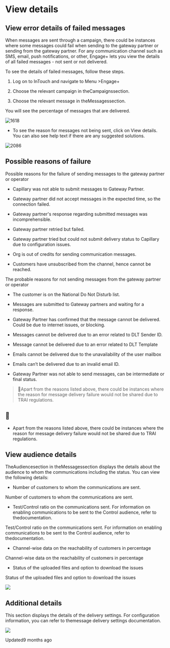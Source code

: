 # View details

## View error details of failed messages

When messages are sent through a campaign, there could be instances where some messages could fail when sending to the gateway partner or sending from the gateway partner. For any communication channel such as SMS, email, push notifications, or other, Engage+ lets you view the details of all failed messages - not sent or not delivered.

To see the details of failed messages, follow these steps.

1. Log on to InTouch and navigate to Menu >Engage+

2. Choose the relevant campaign in theCampaignssection.

3. Choose the relevant message in theMessagessection.

You will see the percentage of messages that are delivered.

![1618](https://files.readme.io/1291da4-8ZTt4MX7AHQKTq9O26vs8SlL-WiA11v6HA.png)

- To see the reason for messages not being sent, click on View details. You can also see help text if there are any suggested solutions.

![2086](https://files.readme.io/e0d4e39-sKWVlEOUiTO8Y7AHciv-cER5qJEZ2ZShcA.png)

## Possible reasons of failure

Possible reasons for the failure of sending messages to the gateway partner or operator

- Capillary was not able to submit messages to Gateway Partner.

- Gateway partner did not accept messages in the expected time, so the connection failed.

- Gateway partner's response regarding submitted messages was incomprehensible.

- Gateway partner retried but failed.

- Gateway partner tried but could not submit delivery status to Capillary due to configuration issues.

- Org is out of credits for sending communication messages.

- Customers have unsubscribed from the channel, hence cannot be reached.

The probable reasons for not sending messages from the gateway partner or operator

- The customer is on the National Do Not Disturb list.

- Messages are submitted to Gateway partners and waiting for a response.

- Gateway Partner has confirmed that the message cannot be delivered. Could be due to internet issues, or blocking.

- Messages cannot be delivered due to an error related to DLT Sender ID.

- Message cannot be delivered due to an error related to DLT Template

- Emails cannot be delivered due to the unavailability of the user mailbox

- Emails can’t be delivered due to an invalid email ID.

- Gateway Partner was not able to send messages, can be intermediate or final status.

> 📘Apart from the reasons listed above, there could be instances where the reason for message delivery failure would not be shared due to TRAI regulations.

## 📘

- Apart from the reasons listed above, there could be instances where the reason for message delivery failure would not be shared due to TRAI regulations.

## View audience details

TheAudiencesection in theMessagessection displays the details about the audience to whom the communications including the status. You can view the following details:

- Number of customers to whom the communications are sent.

Number of customers to whom the communications are sent.

- Test/Control ratio on the communications sent. For information on enabling communications to be sent to the Control audience, refer to thedocumentation.

Test/Control ratio on the communications sent. For information on enabling communications to be sent to the Control audience, refer to thedocumentation.

- Channel-wise data on the reachability of customers in percentage

Channel-wise data on the reachability of customers in percentage

- Status of the uploaded files and option to download the issues

Status of the uploaded files and option to download the issues

![](https://files.readme.io/b5b343d-Audience_details.gif)

## Additional details

This section displays the details of the delivery settings. For configuration information, you can refer to themessage delivery settings documentation.

![](https://files.readme.io/155e3c4-Additional_details.png)

Updated9 months ago